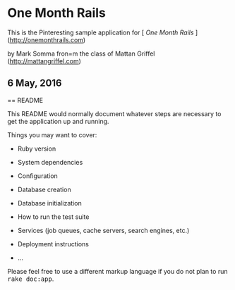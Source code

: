# One Month Rails

This is the Pinteresting sample application for 
[ *One Month Rails* ] (http://onemonthrails.com)

by Mark Somma fron=m the class of Mattan Griffel
(http://mattangriffel.com)

6 May, 2016
--------------------------
== README

This README would normally document whatever steps are necessary to get the
application up and running.

Things you may want to cover:

* Ruby version

* System dependencies

* Configuration

* Database creation

* Database initialization

* How to run the test suite

* Services (job queues, cache servers, search engines, etc.)

* Deployment instructions

* ...


Please feel free to use a different markup language if you do not plan to run
<tt>rake doc:app</tt>.
